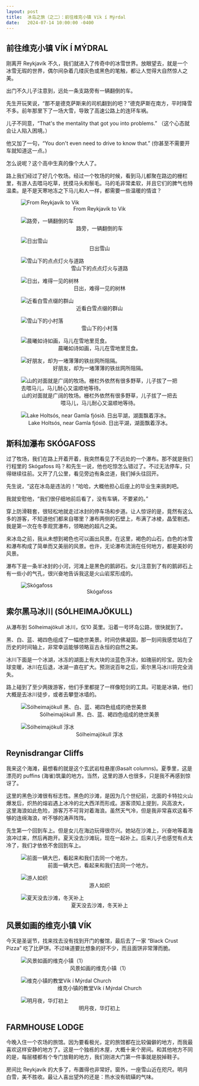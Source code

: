```yaml
---
layout: post
title:  冰岛之旅（之二）：前往维克小镇 Vík í Mýrdal
date:   2024-07-14 10:00:00 -0400
---
```


## 前往维克小镇 VÍK Í MÝDRAL

刚离开 Reykjavík 不久，我们就进入了传奇中的冰雪世界。放眼望去，就是一个冰雪无瑕的世界，偶尔间杂着几缕灰色或黑色的笔触，都让人觉得大自然惊人之美。

出门不久儿子注意到，远处一条支路旁有一辆翻倒的车。

先生开玩笑说，“那不是德克萨斯来的司机翻到的吧？”德克萨斯在南方，平时降雪不多。前年那里下了一场大雪，导致了高速公路上的连环车祸。

儿子不同意，“That's the mentality that got you into problems.” （这个心态就会让人陷入困境。）

他又加了一句，“You don't even need to drive to know that.” (你甚至不需要开车就知道这一点。)

怎么说呢？这个高中生真的像个大人了。

路上我们经过了好几个牧场。经过一个牧场的时候，看到马儿都聚在路边的栅栏里，有游人去喂马吃草，抚摸马头和鬃毛。马的毛非常柔软，并且它们的脾气也特温柔。是不是天寒地冻之下马儿和人一样，都需要一些温暖的情谊？

<figure>
  <img src="../../../assets/images/Iceland-Day2/Reykjavik-to-Vik.png" alt="From Reykjavík to Vik"/>
  <center><figcaption>From Reykjavík to Vik</figcaption></center>
</figure>

<figure>
  <img src="../../../assets/images/Iceland-Day2/Upside-down-car.jpg" alt="路旁，一辆翻倒的车"/>
  <center><figcaption>路旁，一辆翻倒的车</figcaption></center>
</figure>

<figure>
  <img src="../../../assets/images/Iceland-Day2/Sunrise-over-Snow-Mountains.jpg" alt="日出雪山"/>
  <center><figcaption>日出雪山</figcaption></center>
</figure>

<figure>
  <img src="../../../assets/images/Iceland-Day2/Road-in-the-Snow.jpg" alt="雪山下的点点灯火与道路"/>
  <center><figcaption>雪山下的点点灯火与道路</figcaption></center>
</figure>

<figure>
  <img src="../../../assets/images/Iceland-Day2/trees.jpg" alt="日出，难得一见的树林"/>
  <center><figcaption>日出，难得一见的树林</figcaption></center>
</figure>

<figure>
  <img src="../../../assets/images/Iceland-Day2/Roadside-by-the-farm.jpg" alt="近看白雪点缀的群山"/>
  <center><figcaption>近看白雪点缀的群山</figcaption></center>
</figure>

<figure>
  <img src="../../../assets/images/Iceland-Day2/village.jpg" alt="雪山下的小村落"/>
  <center><figcaption>雪山下的小村落</figcaption></center>
</figure>

<figure>
  <img src="../../../assets/images/Iceland-Day2/horses.jpg" alt="晨曦如诗如画，马儿在雪地里觅食。"/>
  <center><figcaption>晨曦如诗如画，马儿在雪地里觅食。</figcaption></center>
</figure>

<figure>
  <img src="../../../assets/images/Iceland-Day2/horses-2.jpg" alt="好朋友，却为一堵薄薄的铁丝网所阻隔。"/>
  <center><figcaption>好朋友，却为一堵薄薄的铁丝网所阻隔。</figcaption></center>
</figure>

<figure>
  <img src="../../../assets/images/Iceland-Day2/horses-3.jpg" alt="山的对面就是广阔的牧场。栅栏外依然有很多野草，儿子拔了一把去喂马儿，马儿耐心又温顺地等待。"/>
  <center><figcaption>山的对面就是广阔的牧场。栅栏外依然有很多野草，儿子拔了一把去喂马儿，马儿耐心又温顺地等待。</figcaption></center>
</figure>

<figure>
  <img src="../../../assets/images/Iceland-Day2/Icy-Lake.jpg" alt="Lake Holtsós, near Gamla fjósið. 日出平湖，湖面飘着浮冰。"/>
  <center><figcaption>Lake Holtsós, near Gamla fjósið. 日出平湖，湖面飘着浮冰。</figcaption></center>
</figure>

## 斯科加瀑布 SKÓGAFOSS

过了牧场，我们在路上开着开着，我突然看见了不远处的一个瀑布。那不就是我们行程里的 Skógafoss 吗？和先生一说，他也吃惊怎么错过了。不过无法停车，只得继续往前。又开了几公里，看见旁边有条岔道，我们掉头往回开。

先生说，“这在冰岛是违法的！”哈哈，大概他担心后座上的毕业生来挑刺吧。

我就安慰他，“我们很仔细地前后看了，没有车辆，不要紧的。”

穿上防滑鞋套，很轻松地就走过冰封的停车场和步道。让人惊讶的是，竟然有这么多的游客，不知道他们都来自哪里？瀑布两侧的石壁上，布满了冰棱，晶莹剔透。我是第一次在冬季观赏瀑布，领略她的超凡之美。

来冰岛之前，我从未想到褐色也可以画出风景。在这里，褐色的山石，白色的冰雪和瀑布构成了简单而又美丽的风景。也许，无论瀑布流淌在任何地方，都是美妙的风景。

瀑布下是一条半冰封的小河，河滩上是黑色的鹅卵石。女儿注意到了有的鹅卵石上有一些小的气孔，很兴奋地告诉我这是火山岩浆形成的。

<figure>
  <img src="../../../assets/images/Iceland-Day2/Skogafoss.jpg" alt="Skógafoss"/>
  <center><figcaption>Skógafoss</figcaption></center>
</figure>


## 索尔黑马冰川 (SÓLHEIMAJÖKULL)

从瀑布到 Sólheimajökull 冰川，仅10 英里。沿着一号环岛公路，很快就到了。

黑、白、蓝、褐四色组成了一幅绝世美景。时间仿佛凝固，那一刻间我感觉站在了历史的时间轴上，非常幸运能够领略亘古永恒的自然之美。

冰川下面是一个冰湖，冰冻的湖面上有大块的淡蓝色浮冰，如瑰丽的珍宝。因为全球变暖，冰川在后退，冰湖一直在扩大。预测说百年之后，索尔黑马冰川将完全消失。

路上碰到了至少两拨游客，他们手里都提了一样像短剑的工具。可能是冰镐，他们大概是去冰川徒步，或者去攀登冰墙的。

<figure>
  <img src="../../../assets/images/Iceland-Day2/Sólheimajökull.jpg" alt="Sólheimajökull 黑、白、蓝、褐四色组成的绝世美景"/>
  <center><figcaption>Sólheimajökull 黑、白、蓝、褐四色组成的绝世美景</figcaption></center>
</figure>

<figure>
  <img src="../../../assets/images/Iceland-Day2/Sólheimajökull-02.jpg" alt="Sólheimajökull 浮冰"/>
  <center><figcaption>Sólheimajökull 浮冰</figcaption></center>
</figure>


## Reynisdrangar Cliffs


我来这个海滩，最想看的就是这个玄武岩柱悬崖(Basalt columns)。夏季里，这是漂亮的 puffins (海雀)筑巢的地方。当然，这里的游人也很多，只是我不再感到惊讶了。

这里的黑色沙滩很有标志性。黑色的沙滩，是因为几个世纪前，北面的卡特拉火山爆发后，炽热的熔岩遇上冰冷的北大西洋而形成。游客须知上提到，风高浪大，
这里海浪如此危险，游客万不可背对着海浪。虽然天气冷，但是我非常喜欢这看不够的连绵海浪，听不够的涛声阵阵。

先生第一个回到车上。但是女儿在海边玩得很尽兴。她站在沙滩上，兴奋地等着海浪冲过来，然后再跑开。夏天没去沙滩玩，现在一起补上。后来儿子也感觉有点太冷了，我们才依依不舍回到车上。

<figure>
  <img src="../../../assets/images/Iceland-Day2/tour-bus.jpg" alt="前面一辆大巴，看起来和我们去同一个地方。"/>
  <center><figcaption>前面一辆大巴，看起来和我们去同一个地方。</figcaption></center>
</figure>

<figure>
  <img src="../../../assets/images/Iceland-Day2/Reynisdrangar-Cliffs.jpg" alt="游人如织"/>
  <center><figcaption>游人如织</figcaption></center>
</figure>

<figure>
  <img src="../../../assets/images/Iceland-Day2/Black-Sand-Beach.jpg" alt="夏天没去沙滩，冬天补上"/>
  <center><figcaption>夏天没去沙滩，冬天补上</figcaption></center>
</figure>


## 风景如画的维克小镇 VÍK

今天是圣诞节，找来找去没有找到开门的餐馆，最后去了一家 “Black Crust Pizza” 吃了比萨饼。不过味道要比想象的好不少，而且面饼非常薄而脆。

<figure>
  <img src="../../../assets/images/Iceland-Day2/Vik-Town.jpg" alt="风景如画的维克小镇（1）"/>
  <center><figcaption>风景如画的维克小镇（1）</figcaption></center>
</figure>

<figure>
  <img src="../../../assets/images/Iceland-Day2/Vik-Church.jpg" alt="维克小镇的教堂Vík í Mýrdal Church"/>
  <center><figcaption>维克小镇的教堂Vík í Mýrdal Church</figcaption></center>
</figure>

<figure>
  <img src="../../../assets/images/Iceland-Day2/Snow-Lights.jpg" alt="明月夜，华灯初上"/>
  <center><figcaption>明月夜，华灯初上</figcaption></center>
</figure>

## FARMHOUSE LODGE

今晚入住一个农场的旅馆。因为要看极光，定的旅馆都在比较偏僻的地方，而我最喜欢这样安静的地方了。这是一个独栋的木屋，大概十来个房间。和其他地方不同的是，每层楼都有个专门放鞋的地方，我们刚进大门第一件事就是脱掉鞋子。

房间比 Reykjavík 的大多了，布置得也非常好。窗外，一座雪山近在咫尺。明月白雪，美不胜收。最让人喜出望外的还是：热水没有硫磺的气味。